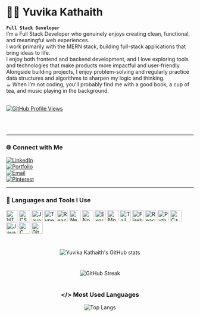# 🧗‍♀️ Yuvika Kathaith

**`Full Stack Developer`**
<br/>
I’m a Full Stack Developer who genuinely enjoys creating clean, functional, and meaningful web experiences.  
I work primarily with the MERN stack, building full-stack applications that bring ideas to life.  
I enjoy both frontend and backend development, and I love exploring tools and technologies that make products more impactful and user-friendly.  
Alongside building projects, I enjoy problem-solving and regularly practice data structures and algorithms to sharpen my logic and thinking.  
☕︎ When I’m not coding, you’ll probably find me with a good book, a cup of tea, and music playing in the background.
  
<br/>

<!--views profile -->
<a href="https://github.com/yuvikaKathaith">
  <img alt="GitHub Profile Views" title="GitHub Profile Views" src="https://komarev.com/ghpvc/?username=yuvikaKathaith&label=PROFILE%20VIEWS&color=C79600&style=for-the-badge&labelColor=9A6F00" />
</a>

<br/><br/>

<!-- social links -->
---

### 🌐 Connect with Me

[![LinkedIn](https://img.shields.io/badge/LinkedIn-blue?style=for-the-badge&logo=linkedin)](https://www.linkedin.com/in/YOURUSERNAME)  
[![Portfolio](https://img.shields.io/badge/Portfolio-000000?style=for-the-badge&logo=firefox)](https://your-portfolio-link.com)  
[![Email](https://img.shields.io/badge/Email-red?style=for-the-badge&logo=gmail&logoColor=white)](mailto:your.email@example.com)  
[![Pinterest](https://img.shields.io/badge/Pinterest-e60023?style=for-the-badge&logo=pinterest&logoColor=white)](https://www.pinterest.com/YOURPROFILE)

---

<!-- Skills -->
### 🧰 Languages and Tools I Use

<img alt="HTML" width="30px" src="https://cdn.jsdelivr.net/gh/devicons/devicon/icons/html5/html5-plain.svg" />
<img alt="CSS" width="30px" src="https://cdn.jsdelivr.net/gh/devicons/devicon/icons/css3/css3-plain.svg" />
<img alt="JavaScript" width="30px" src="https://cdn.jsdelivr.net/gh/devicons/devicon/icons/javascript/javascript-plain.svg" />
<img alt="TypeScript" width="30px" src="https://cdn.jsdelivr.net/gh/devicons/devicon/icons/typescript/typescript-plain.svg" />
<img alt="React" width="30px" src="https://cdn.jsdelivr.net/gh/devicons/devicon/icons/react/react-original.svg" />
<img alt="Next.js" width="30px" src="https://cdn.jsdelivr.net/gh/devicons/devicon/icons/nextjs/nextjs-original.svg" />
<img alt="Node.js" width="30px" src="https://cdn.jsdelivr.net/gh/devicons/devicon/icons/nodejs/nodejs-original.svg" />
<img alt="Express.js" width="30px" src="https://cdn.jsdelivr.net/gh/devicons/devicon/icons/express/express-original.svg" />
<img alt="MongoDB" width="30px" src="https://cdn.jsdelivr.net/gh/devicons/devicon/icons/mongodb/mongodb-original.svg" />
<img alt="Tailwind CSS" width="30px" src="https://www.vectorlogo.zone/logos/tailwindcss/tailwindcss-icon.svg" />
<img alt="Firebase" width="30px" src="https://cdn.jsdelivr.net/gh/devicons/devicon/icons/firebase/firebase-plain.svg" />
<img alt="React Router" width="30px" src="https://reactrouter.com/favicon-light.png" />
<img alt="Python" width="30px" src="https://cdn.jsdelivr.net/gh/devicons/devicon/icons/python/python-plain.svg" />
<img alt="C++" width="30px" src="https://cdn.jsdelivr.net/gh/devicons/devicon/icons/cplusplus/cplusplus-line.svg" />
<img alt="Java" width="30px" src="https://cdn.jsdelivr.net/gh/devicons/devicon/icons/java/java-original.svg" />
<img alt="C" width="30px" src="https://cdn.jsdelivr.net/gh/devicons/devicon/icons/c/c-original.svg" />
<img alt="Git" width="30px" src="https://cdn.jsdelivr.net/gh/devicons/devicon/icons/git/git-original.svg" />
<br/>

<div align="center">

<!-- Stats -->
#
![Yuvika Kathaith's GitHub stats](https://github-readme-stats.vercel.app/api?username=yuvikaKathaith&show_icons=true&theme=gruvbox)

#
<!-- Github streak -->
![GitHub Streak](https://streak-stats.demolab.com?user=yuvikaKathaith&theme=gruvbox&border_radius=4.5)

#
<!-- Most used languages -->
### </> Most Used Languages  
![Top Langs](https://github-readme-stats.vercel.app/api/top-langs/?username=yuvikaKathaith&layout=compact&theme=radical)

